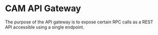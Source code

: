 # CAM API Gateway

The purpose of the API gateway is to expose certain RPC calls as a REST API accessible using a single endpoint.
